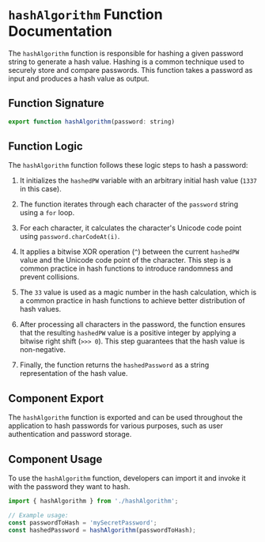 # `hashAlgorithm` Function Documentation

The `hashAlgorithm` function is responsible for hashing a given password string to generate a hash value. Hashing is a common technique used to securely store and compare passwords. This function takes a password as input and produces a hash value as output.

## Function Signature

```javascript
export function hashAlgorithm(password: string)
```

## Function Logic

The `hashAlgorithm` function follows these logic steps to hash a password:

1. It initializes the `hashedPW` variable with an arbitrary initial hash value (`1337` in this case).

2. The function iterates through each character of the `password` string using a `for` loop.

3. For each character, it calculates the character's Unicode code point using `password.charCodeAt(i)`.

4. It applies a bitwise XOR operation (`^`) between the current `hashedPW` value and the Unicode code point of the character. This step is a common practice in hash functions to introduce randomness and prevent collisions.

5. The `33` value is used as a magic number in the hash calculation, which is a common practice in hash functions to achieve better distribution of hash values.

6. After processing all characters in the password, the function ensures that the resulting `hashedPW` value is a positive integer by applying a bitwise right shift (`>>> 0`). This step guarantees that the hash value is non-negative.

7. Finally, the function returns the `hashedPassword` as a string representation of the hash value.

## Component Export

The `hashAlgorithm` function is exported and can be used throughout the application to hash passwords for various purposes, such as user authentication and password storage.

## Component Usage

To use the `hashAlgorithm` function, developers can import it and invoke it with the password they want to hash.

```javascript
import { hashAlgorithm } from './hashAlgorithm';

// Example usage:
const passwordToHash = 'mySecretPassword';
const hashedPassword = hashAlgorithm(passwordToHash);
```